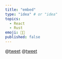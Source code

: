 ```yaml
---
title: "embed"
type: "idea" # or "idea"
topics: 
  - React
  - Rust
emoji: 👩‍💻
published: false
---
```


@[tweet](https://twitter.com/jack/status/20)
@[tweet](https://twitter.com/realDonaldTrump/status/1324353932022480896)
